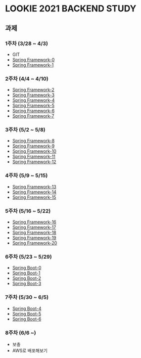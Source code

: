 LOOKIE 2021 BACKEND STUDY
==

과제
-

### 1주차 (3/28 ~ 4/3)
- GIT
- [Spring Framework-0](https://velog.io/@dbghwns11/Spring-Framework-0)
- [Spring Framework-1](https://velog.io/@dbghwns11/Spring-Framework-1)

### 2주차 (4/4 ~ 4/10)
- [Spring Framework-2](https://velog.io/@dbghwns11/Spring-Framework-2) 
- [Spring Framework-3](https://velog.io/@dbghwns11/Spring-Framework-3) 
- [Spring Framework-4](https://velog.io/@dbghwns11/Spring-Framework-4) 
- [Spring Framework-5](https://velog.io/@dbghwns11/Spring-Framework-5) 
- [Spring Framework-6](https://velog.io/@dbghwns11/Spring-Framework-6) 
- [Spring Framework-7](https://velog.io/@dbghwns11/Spring-Framework-7) 

### 3주차 (5/2 ~ 5/8)
- [Spring Framework-8](https://velog.io/@dbghwns11/Spring-Framework-8) 
- [Spring Framework-9](https://velog.io/@dbghwns11/Spring-Framework-9) 
- [Spring Framework-10](https://velog.io/@dbghwns11/Spring-Framework-10) 
- [Spring Framework-11](https://velog.io/@dbghwns11/Spring-Framework-11)
- [Spring Framework-12](https://velog.io/@dbghwns11/Spring-Framework-12)

### 4주차 (5/9 ~ 5/15)
- [Spring Framework-13](https://velog.io/@dbghwns11/Spring-Framework-13) 
- [Spring Framework-14](https://velog.io/@dbghwns11/Spring-Framework-14) 
- [Spring Framework-15](https://velog.io/@dbghwns11/Spring-Framework-15) 

### 5주차 (5/16 ~ 5/22)
- [Spring Framework-16](https://velog.io/@dbghwns11/Spring-Framework-16) 
- [Spring Framework-17](https://velog.io/@dbghwns11/Spring-Framework-17) 
- [Spring Framework-18](https://velog.io/@dbghwns11/Spring-Framework-18) 
- [Spring Framework-19](https://velog.io/@dbghwns11/Spring-Framework-19) 
- [Spring Framework-20](https://velog.io/@dbghwns11/Spring-Framework-20) 

### 6주차 (5/23 ~ 5/29)
- [Spring Boot-0](https://velog.io/@dbghwns11/Spring-Boot-0) 
- [Spring Boot-1](https://velog.io/@dbghwns11/Spring-Boot-1) 
- [Spring Boot-2](https://velog.io/@dbghwns11/Spring-Boot-2) 
- [Spring Boot-3](https://velog.io/@dbghwns11/Spring-Boot-3)
 
### 7주차 (5/30 ~ 6/5)
- [Spring Boot-4](https://velog.io/@dbghwns11/Spring-Boot-4) 
- [Spring Boot-5](https://velog.io/@dbghwns11/Spring-Boot-5) 
- [Spring Boot-6](https://velog.io/@dbghwns11/Spring-Boot-6) 

### 8주차 (6/6 ~)
- 보충
- AWS로 배포해보기
